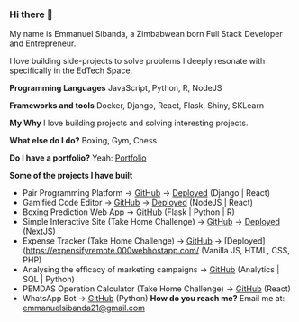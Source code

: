 ### Hi there 👋

My name is Emmanuel Sibanda, a Zimbabwean born Full Stack Developer and Entrepreneur.

I love building side-projects to solve problems I deeply resonate with specifically in the EdTech Space.

**Programming Languages**
JavaScript, Python, R, NodeJS

**Frameworks and tools**
Docker, Django, React, Flask, Shiny, SKLearn

**My Why**
I love building projects and solving interesting projects.

**What else do I do?**
Boxing, Gym, Chess

**Do I have a portfolio?**
Yeah: [Portfolio](https://emmanuelsibanda.vercel.app/)

**Some of the projects I have built**
- Pair Programming Platform -> [GitHub](https://github.com/EmmS21/peerprogrammingplatform)  -> [Deployed](https://peerprogrammingplatform.vercel.app/) (Django | React)
- Gamified Code Editor -> [GitHub](https://github.com/EmmS21/coderace) -> [Deployed](https://code-race.vercel.app/) (NodeJS | React)   
- Boxing Prediction Web App -> [GitHub](https://github.com/EmmS21/SpringboardCapstoneBoxingPredictionWebApp) (Flask | Python | R) 
- Simple Interactive Site (Take Home Challenge) -> [GitHub](https://github.com/EmmS21/challenge-frontend) -> [Deployed](https://interactiveworld.vercel.app/) (NextJS)
- Expense Tracker (Take Home Challenge) -> [GitHub](https://github.com/EmmS21/ExpensifyRemoteChallenge) -> [Deployed](https://expensifyremote.000webhostapp.com/ (Vanilla JS, HTML, CSS, PHP)
- Analysing the efficacy of marketing campaigns -> [GitHub](https://github.com/EmmS21/Capstone---Monte-Carlo-Markov-Chain-Luigi-Pipeline) (Analytics | SQL | Python)
- PEMDAS Operation Calculator (Take Home Challenge) -> [GitHub](https://github.com/EmmS21/PEMDAS-Calculator)  (React)
- WhatsApp Bot -> [GitHub](https://github.com/EmmS21/gradientboostwhatsappchatbot)  (Python)
**How do you reach me?**
Email me at:
emmanuelsibanda21@gmail.com
<!--
**EmmS21/EmmS21** is a ✨ _special_ ✨ repository because its `README.md` (this file) appears on your GitHub profile.



Here are some ideas to get you started:

- 🔭 I’m currently working on ...
- 🌱 I’m currently learning ...
- 👯 I’m looking to collaborate on ...
- 🤔 I’m looking for help with ...
- 💬 Ask me about ...
- 📫 How to reach me: ...
- 😄 Pronouns: ...
- ⚡ Fun fact: ...
-->
